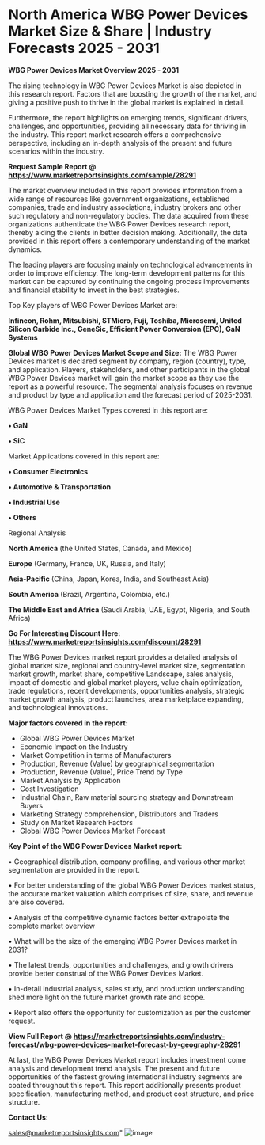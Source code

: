 # North America WBG Power Devices Market Size & Share | Industry Forecasts 2025 - 2031

<Strong> WBG Power Devices Market Overview 2025 - 2031</strong>

The rising technology in WBG Power Devices Market is also depicted in this research report. Factors that are boosting the growth of the market, and giving a positive push to thrive in the global market is explained in detail.

Furthermore, the report highlights on emerging trends, significant drivers, challenges, and opportunities, providing all necessary data for thriving in the industry. This report market research offers a comprehensive perspective, including an in-depth analysis of the present and future scenarios within the industry.

<strong>Request Sample Report @ <a href=https://www.marketreportsinsights.com/sample/28291>https://www.marketreportsinsights.com/sample/28291</a></strong>

The market overview included in this report provides information from a wide range of resources like government organizations, established companies, trade and industry associations, industry brokers and other such regulatory and non-regulatory bodies. The data acquired from these organizations authenticate the WBG Power Devices research report, thereby aiding the clients in better decision making. Additionally, the data provided in this report offers a contemporary understanding of the market dynamics.

The leading players are focusing mainly on technological advancements in order to improve efficiency. The long-term development patterns for this market can be captured by continuing the ongoing process improvements and financial stability to invest in the best strategies.

Top Key players of WBG Power Devices Market are:

<strong>Infineon, Rohm, Mitsubishi, STMicro, Fuji, Toshiba, Microsemi, United Silicon Carbide Inc., GeneSic, Efficient Power Conversion (EPC), GaN Systems</strong>

<strong><b>Global WBG Power Devices Market Scope and Size:</b></strong>
The WBG Power Devices market is declared segment by company, region (country), type, and application. Players, stakeholders, and other participants in the global WBG Power Devices market will gain the market scope as they use the report as a powerful resource. The segmental analysis focuses on revenue and product by type and application and the forecast period of 2025-2031.

WBG Power Devices Market Types covered in this report are:

<strong>• GaN

• SiC</strong>

Market Applications covered in this report are:

<strong>• Consumer Electronics

• Automotive & Transportation

• Industrial Use

• Others</strong> 

Regional Analysis

<strong>North America</strong> (the United States, Canada, and Mexico)

<strong>Europe</strong> (Germany, France, UK, Russia, and Italy)

<strong>Asia-Pacific</strong> (China, Japan, Korea, India, and Southeast Asia)

<strong>South America</strong> (Brazil, Argentina, Colombia, etc.)

<strong>The Middle East and Africa</strong> (Saudi Arabia, UAE, Egypt, Nigeria, and South Africa)

<strong>Go For Interesting Discount Here: <a href=https://www.marketreportsinsights.com/discount/28291>https://www.marketreportsinsights.com/discount/28291</a></strong>

The WBG Power Devices market report provides a detailed analysis of global market size, regional and country-level market size, segmentation market growth, market share, competitive Landscape, sales analysis, impact of domestic and global market players, value chain optimization, trade regulations, recent developments, opportunities analysis, strategic market growth analysis, product launches, area marketplace expanding, and technological innovations.

<strong><b>Major factors covered in the report:</b></strong>
<ul>
  <li>Global WBG Power Devices Market </li>
  <li>Economic Impact on the Industry</li>
  <li>Market Competition in terms of Manufacturers</li>
  <li>Production, Revenue (Value) by geographical segmentation</li>
  <li>Production, Revenue (Value), Price Trend by Type</li>
  <li>Market Analysis by Application</li>
  <li>Cost Investigation</li>
  <li>Industrial Chain, Raw material sourcing strategy and Downstream Buyers</li>
  <li>Marketing Strategy comprehension, Distributors and Traders</li>
  <li>Study on Market Research Factors</li>
  <li>Global WBG Power Devices Market Forecast</li>
</ul>

<strong><b>Key Point of the WBG Power Devices Market report:</b></strong>

• Geographical distribution, company profiling, and various other market segmentation are provided in the report.

• For better understanding of the global WBG Power Devices market status, the accurate market valuation which comprises of size, share, and revenue are also covered.

• Analysis of the competitive dynamic factors better extrapolate the complete market overview

• What will be the size of the emerging WBG Power Devices market in 2031?

• The latest trends, opportunities and challenges, and growth drivers provide better construal of the WBG Power Devices Market.

• In-detail industrial analysis, sales study, and production understanding shed more light on the future market growth rate and scope.

• Report also offers the opportunity for customization as per the customer request.

<strong><b>View Full Report @ <a href=https://marketreportsinsights.com/industry-forecast/wbg-power-devices-market-forecast-by-geography-28291>https://marketreportsinsights.com/industry-forecast/wbg-power-devices-market-forecast-by-geography-28291</a></b></strong>


At last, the WBG Power Devices Market report includes investment come analysis and development trend analysis. The present and future opportunities of the fastest growing international industry segments are coated throughout this report. This report additionally presents product specification, manufacturing method, and product cost structure, and price structure.

<strong>Contact Us:</strong>

sales@marketreportsinsights.com"
![image](https://github.com/user-attachments/assets/6641eb3f-0732-4cb0-b239-831cb4f5528f)
